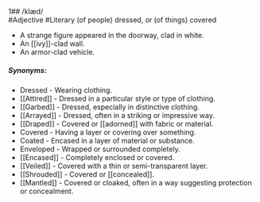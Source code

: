 1## /klæd/  
#Adjective  #Literary 
(of people) dressed, or (of things) covered

- A strange figure appeared in the doorway, clad in white.
- An [[ivy]]-clad wall.
- An armor-clad vehicle.

##### Synonyms:
- Dressed - Wearing clothing.
- [[Attired]] - Dressed in a particular style or type of clothing.
- [[Garbed]] - Dressed, especially in distinctive clothing.
- [[Arrayed]] - Dressed, often in a striking or impressive way.
- [[Draped]] - Covered or [[adorned]] with fabric or material.
- Covered - Having a layer or covering over something.
- Coated - Encased in a layer of material or substance.
- Enveloped - Wrapped or surrounded completely.
- [[Encased]] - Completely enclosed or covered.
- [[Veiled]] - Covered with a thin or semi-transparent layer.
- [[Shrouded]] - Covered or [[concealed]].
- [[Mantled]] - Covered or cloaked, often in a way suggesting protection or concealment.